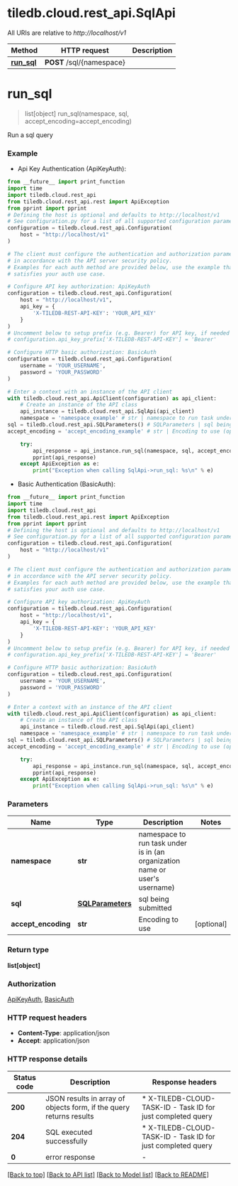 # tiledb.cloud.rest_api.SqlApi

All URIs are relative to *http://localhost/v1*

Method | HTTP request | Description
------------- | ------------- | -------------
[**run_sql**](SqlApi.md#run_sql) | **POST** /sql/{namespace} | 


# **run_sql**
> list[object] run_sql(namespace, sql, accept_encoding=accept_encoding)



Run a sql query

### Example

* Api Key Authentication (ApiKeyAuth):
```python
from __future__ import print_function
import time
import tiledb.cloud.rest_api
from tiledb.cloud.rest_api.rest import ApiException
from pprint import pprint
# Defining the host is optional and defaults to http://localhost/v1
# See configuration.py for a list of all supported configuration parameters.
configuration = tiledb.cloud.rest_api.Configuration(
    host = "http://localhost/v1"
)

# The client must configure the authentication and authorization parameters
# in accordance with the API server security policy.
# Examples for each auth method are provided below, use the example that
# satisfies your auth use case.

# Configure API key authorization: ApiKeyAuth
configuration = tiledb.cloud.rest_api.Configuration(
    host = "http://localhost/v1",
    api_key = {
        'X-TILEDB-REST-API-KEY': 'YOUR_API_KEY'
    }
)
# Uncomment below to setup prefix (e.g. Bearer) for API key, if needed
# configuration.api_key_prefix['X-TILEDB-REST-API-KEY'] = 'Bearer'

# Configure HTTP basic authorization: BasicAuth
configuration = tiledb.cloud.rest_api.Configuration(
    username = 'YOUR_USERNAME',
    password = 'YOUR_PASSWORD'
)

# Enter a context with an instance of the API client
with tiledb.cloud.rest_api.ApiClient(configuration) as api_client:
    # Create an instance of the API class
    api_instance = tiledb.cloud.rest_api.SqlApi(api_client)
    namespace = 'namespace_example' # str | namespace to run task under is in (an organization name or user's username)
sql = tiledb.cloud.rest_api.SQLParameters() # SQLParameters | sql being submitted
accept_encoding = 'accept_encoding_example' # str | Encoding to use (optional)

    try:
        api_response = api_instance.run_sql(namespace, sql, accept_encoding=accept_encoding)
        pprint(api_response)
    except ApiException as e:
        print("Exception when calling SqlApi->run_sql: %s\n" % e)
```

* Basic Authentication (BasicAuth):
```python
from __future__ import print_function
import time
import tiledb.cloud.rest_api
from tiledb.cloud.rest_api.rest import ApiException
from pprint import pprint
# Defining the host is optional and defaults to http://localhost/v1
# See configuration.py for a list of all supported configuration parameters.
configuration = tiledb.cloud.rest_api.Configuration(
    host = "http://localhost/v1"
)

# The client must configure the authentication and authorization parameters
# in accordance with the API server security policy.
# Examples for each auth method are provided below, use the example that
# satisfies your auth use case.

# Configure API key authorization: ApiKeyAuth
configuration = tiledb.cloud.rest_api.Configuration(
    host = "http://localhost/v1",
    api_key = {
        'X-TILEDB-REST-API-KEY': 'YOUR_API_KEY'
    }
)
# Uncomment below to setup prefix (e.g. Bearer) for API key, if needed
# configuration.api_key_prefix['X-TILEDB-REST-API-KEY'] = 'Bearer'

# Configure HTTP basic authorization: BasicAuth
configuration = tiledb.cloud.rest_api.Configuration(
    username = 'YOUR_USERNAME',
    password = 'YOUR_PASSWORD'
)

# Enter a context with an instance of the API client
with tiledb.cloud.rest_api.ApiClient(configuration) as api_client:
    # Create an instance of the API class
    api_instance = tiledb.cloud.rest_api.SqlApi(api_client)
    namespace = 'namespace_example' # str | namespace to run task under is in (an organization name or user's username)
sql = tiledb.cloud.rest_api.SQLParameters() # SQLParameters | sql being submitted
accept_encoding = 'accept_encoding_example' # str | Encoding to use (optional)

    try:
        api_response = api_instance.run_sql(namespace, sql, accept_encoding=accept_encoding)
        pprint(api_response)
    except ApiException as e:
        print("Exception when calling SqlApi->run_sql: %s\n" % e)
```

### Parameters

Name | Type | Description  | Notes
------------- | ------------- | ------------- | -------------
 **namespace** | **str**| namespace to run task under is in (an organization name or user&#39;s username) | 
 **sql** | [**SQLParameters**](SQLParameters.md)| sql being submitted | 
 **accept_encoding** | **str**| Encoding to use | [optional] 

### Return type

**list[object]**

### Authorization

[ApiKeyAuth](../README.md#ApiKeyAuth), [BasicAuth](../README.md#BasicAuth)

### HTTP request headers

 - **Content-Type**: application/json
 - **Accept**: application/json

### HTTP response details
| Status code | Description | Response headers |
|-------------|-------------|------------------|
**200** | JSON results in array of objects form, if the query returns results |  * X-TILEDB-CLOUD-TASK-ID - Task ID for just completed query <br>  |
**204** | SQL executed successfully |  * X-TILEDB-CLOUD-TASK-ID - Task ID for just completed query <br>  |
**0** | error response |  -  |

[[Back to top]](#) [[Back to API list]](../README.md#documentation-for-api-endpoints) [[Back to Model list]](../README.md#documentation-for-models) [[Back to README]](../README.md)

